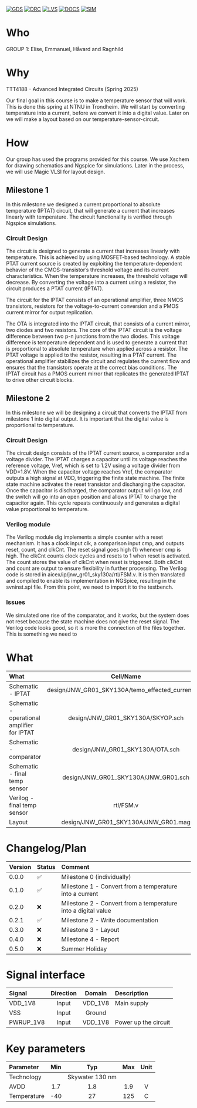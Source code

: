 
[![GDS](../../actions/workflows/gds.yaml/badge.svg)](../../actions/workflows/gds.yaml)
[![DRC](../../actions/workflows/drc.yaml/badge.svg)](../../actions/workflows/drc.yaml)
[![LVS](../../actions/workflows/lvs.yaml/badge.svg)](../../actions/workflows/lvs.yaml)
[![DOCS](../../actions/workflows/docs.yaml/badge.svg)](../../actions/workflows/docs.yaml)
[![SIM](../../actions/workflows/sim.yaml/badge.svg)](../../actions/workflows/sim.yaml)

# Who
GROUP 1: Elise, Emmanuel, Håvard and Ragnhild

# Why
TTT4188 - Advanced Integrated Circuits (Spring 2025)

Our final goal in this course is to make a temperature sensor that will work. This is done this spring at NTNU in Trondheim.
We will start by converting temperature into a current, before we convert it into a digital value. Later on we will make a layout based on our temperature-sensor-circuit.

# How
Our group has used the programs provided for this course. We use Xschem for drawing schematics and Ngspice for simulations. Later in the process, we will use Magic VLSI for layout design.

## Milestone 1
In this milestone we designed a current proportional to absolute temperature (IPTAT) circuit, that will generate a current that increases linearly with temperature. The circuit functionality is verified through Ngspice simulations.

### Circuit Design
The circuit is designed to generate a current that increases linearly with temperature. This is achieved by using MOSFET-based technology. A stable PTAT current source is created by exploiting the temperature-dependent behavior of the CMOS-transistor’s threshold voltage and its current characteristics. When the temperature increases, the threshold voltage will decrease. By converting the voltage into a current using a resistor, the circuit produces a PTAT current (IPTAT).

The circuit for the IPTAT consists of an operational amplifier, three NMOS transistors, resistors for the voltage-to-current conversion and a PMOS current mirror for output replication.

The OTA is integrated into the IPTAT circuit, that consists of a current mirror, two diodes and two resistors. The core of the IPTAT circuit is the voltage difference between two p-n junctions from the two diodes. This voltage difference is temperature dependent and is used to generate a current that is proportional to absolute temperature when applied across a resistor. The PTAT voltage is applied to the resistor, resulting in a PTAT current. The operational amplifier stabilizes the circuit and regulates the current flow and ensures that the transistors operate at the correct bias conditions. The IPTAT circuit has a PMOS current mirror that replicates the generated IPTAT to drive other circuit blocks.

## Milestone 2
In this milestone we will be designing a circuit that converts the IPTAT from milestone 1 into digital output. It is important that the digital value is proportional to temperature.

### Circuit Design
The circuit design consists of the IPTAT current source, a comparator and a voltage divider. The IPTAT charges a capacitor until its voltage reaches the reference voltage, Vref, which is set to 1.2V using a voltage divider from VDD=1.8V. When the capacitor voltage reaches Vref, the comparator outputs a high signal at VDD, triggering the finite state machine. The finite state machine activates the reset transistor and discharging the capacitor. Once the capacitor is discharged, the comparator output will go low, and the switch will go into an open position and allows IPTAT to charge the capacitor again. This cycle repeats continuously and generates a digital value proportional to temperature.

### Verilog module
The Verilog module dig implements a simple counter with a reset mechanism. It has a clock input clk, a comparison input cmp, and outputs reset, count, and clkCnt. The reset signal goes high (1) whenever cmp is high. The clkCnt counts clock cycles and resets to 1 when reset is activated. The count stores the value of clkCnt when reset is triggered. Both clkCnt and count are output to ensure flexibility in further processing.
The Verilog code is stored in aicex/ip/jnw_gr01_sky130a/rtl/FSM.v. It is then translated and compiled to enable its implementation in NGSpice, resulting in the svninst.spi file. From this point, we need to import it to the testbench.


### Issues
We simulated one rise of the comparator, and it works, but the system does not reset because the state machine does not give the reset signal. The Verilog code looks good, so it is more the connection of the files together. This is something we need to 



# What

| What            |        Cell/Name                        |
| :-              |  :-:                                    |
| Schematic - IPTAT                            | design/JNW_GR01_SKY130A/temo_effected_current.sch    |
| Schematic - operational amplifier for IPTAT  | design/JNW_GR01_SKY130A/SKYOP.sch           |
| Schematic - comparator                       | design/JNW_GR01_SKY130A/OTA.sch        |
| Schematic - final temp sensor                | design/JNW_GR01_SKY130A/JNW_GR01.sch        |
| Verilog - final temp sensor                  | rtl/FSM.v      |
| Layout          | design/JNW_GR01_SKY130A/JNW_GR01.mag    |


# Changelog/Plan

| Version | Status | Comment|
| :---    | :---   | :---   |
|0.0.0    | :white_check_mark: | Milestone 0 (individually) |
|0.1.0    | :white_check_mark: | Milestone 1 - Convert from a temperature into a current |
|0.2.0    | :x:                | Milestone 2 - Convert from a temperature into a digital value |
|0.2.1    | :white_check_mark: | Milestone 2 - Write documentation |
|0.3.0    | :x:                | Milestone 3 - Layout |
|0.4.0    | :x:                | Milestone 4 - Report |
|0.5.0    | :x:                | Summer Holiday       |


# Signal interface

| Signal       | Direction | Domain  | Description                               |
| :---         | :---:     | :---:   | :---                                      |
| VDD_1V8      | Input     | VDD_1V8 | Main supply                               |
| VSS          | Input     | Ground  |                                           |
| PWRUP_1V8    | Input     | VDD_1V8 | Power up the circuit                      |


# Key parameters

| Parameter           | Min     | Typ             | Max     | Unit  |
| :---                | :---:   | :---:           | :---:   | :---: |
| Technology          |         | Skywater 130 nm |         |       |
| AVDD                | 1.7     | 1.8             | 1.9     | V     |
| Temperature         | -40     | 27              | 125     | C     |
